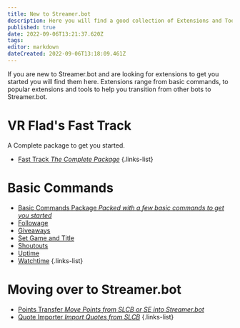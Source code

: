 ```yaml
---
title: New to Streamer.bot
description: Here you will find a good collection of Extensions and Tools, for users that are new to Streamer.bot.
published: true
date: 2022-09-06T13:21:37.620Z
tags: 
editor: markdown
dateCreated: 2022-09-06T13:18:09.461Z
---
```


If you are new to Streamer.bot and are looking for extensions to get you started you will find them here. Extensions range from basic commands, to popular extensions and tools to help you transition from other bots to Streamer.bot. 

# VR Flad's Fast Track
A Complete package to get you started.
- [Fast Track *The Complete Package*](https://vrflad.com/fasttrack/)
{.links-list}

# Basic Commands
- [Basic Commands Package *Packed with a few basic commands to get you started*](/extensions/basic-commands-package)
- [Followage](/extensions/followage-command.md)
- [Giveaways](/extensions/giveaways.md)
- [Set Game and Title]()
- [Shoutouts](/extensions/shoutouts/shoutout-examples)
- [Uptime](/extensions/uptime.md)
- [Watchtime](/extensions/watchtime)
{.links-list}

# Moving over to Streamer.bot
- [Points Transfer *Move Points from SLCB or SE into Streamer.bot*](/extensions/points-system/points-system-points-transfer)
- [Quote Importer *Import Quotes from SLCB*]()
{.links-list}